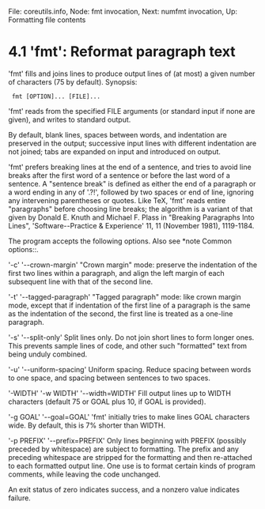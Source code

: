 File: coreutils.info,  Node: fmt invocation,  Next: numfmt invocation,  Up: Formatting file contents

4.1 'fmt': Reformat paragraph text
==================================

'fmt' fills and joins lines to produce output lines of (at most) a given
number of characters (75 by default).  Synopsis:

     fmt [OPTION]... [FILE]...

   'fmt' reads from the specified FILE arguments (or standard input if
none are given), and writes to standard output.

   By default, blank lines, spaces between words, and indentation are
preserved in the output; successive input lines with different
indentation are not joined; tabs are expanded on input and introduced on
output.

   'fmt' prefers breaking lines at the end of a sentence, and tries to
avoid line breaks after the first word of a sentence or before the last
word of a sentence.  A "sentence break" is defined as either the end of
a paragraph or a word ending in any of '.?!', followed by two spaces or
end of line, ignoring any intervening parentheses or quotes.  Like TeX,
'fmt' reads entire "paragraphs" before choosing line breaks; the
algorithm is a variant of that given by Donald E. Knuth and Michael F.
Plass in "Breaking Paragraphs Into Lines", 'Software--Practice &
Experience' 11, 11 (November 1981), 1119-1184.

   The program accepts the following options.  Also see *note Common
options::.

'-c'
'--crown-margin'
     "Crown margin" mode: preserve the indentation of the first two
     lines within a paragraph, and align the left margin of each
     subsequent line with that of the second line.

'-t'
'--tagged-paragraph'
     "Tagged paragraph" mode: like crown margin mode, except that if
     indentation of the first line of a paragraph is the same as the
     indentation of the second, the first line is treated as a one-line
     paragraph.

'-s'
'--split-only'
     Split lines only.  Do not join short lines to form longer ones.
     This prevents sample lines of code, and other such "formatted" text
     from being unduly combined.

'-u'
'--uniform-spacing'
     Uniform spacing.  Reduce spacing between words to one space, and
     spacing between sentences to two spaces.

'-WIDTH'
'-w WIDTH'
'--width=WIDTH'
     Fill output lines up to WIDTH characters (default 75 or GOAL plus
     10, if GOAL is provided).

'-g GOAL'
'--goal=GOAL'
     'fmt' initially tries to make lines GOAL characters wide.  By
     default, this is 7% shorter than WIDTH.

'-p PREFIX'
'--prefix=PREFIX'
     Only lines beginning with PREFIX (possibly preceded by whitespace)
     are subject to formatting.  The prefix and any preceding whitespace
     are stripped for the formatting and then re-attached to each
     formatted output line.  One use is to format certain kinds of
     program comments, while leaving the code unchanged.

   An exit status of zero indicates success, and a nonzero value
indicates failure.

